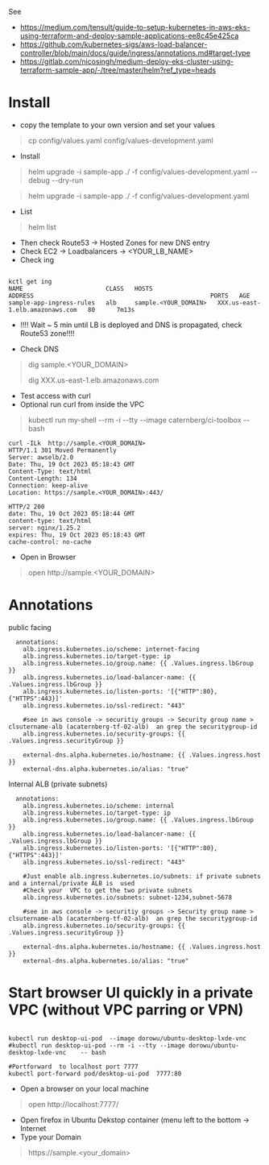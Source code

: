 See 

* https://medium.com/tensult/guide-to-setup-kubernetes-in-aws-eks-using-terraform-and-deploy-sample-applications-ee8c45e425ca
* https://github.com/kubernetes-sigs/aws-load-balancer-controller/blob/main/docs/guide/ingress/annotations.md#target-type
* https://gitlab.com/nicosingh/medium-deploy-eks-cluster-using-terraform-sample-app/-/tree/master/helm?ref_type=heads

# Install 

* copy the template to your own version and set your values
> cp config/values.yaml config/values-development.yaml

* Install 
> helm upgrade -i  sample-app  ./   -f config/values-development.yaml   --debug --dry-run 

> helm upgrade -i  sample-app  ./   -f config/values-development.yaml
* List 
> helm list


* Then check Route53 -> Hosted Zones for new DNS entry 
* Check EC2 -> Loadbalancers -> <YOUR_LB_NAME>
* Check ing 

```

kctl get ing
NAME                       CLASS   HOSTS                              ADDRESS                                                 PORTS   AGE
sample-app-ingress-rules   alb     sample.<YOUR_DOMAIN>   XXX.us-east-1.elb.amazonaws.com   80      7m13s
```
* !!!! Wait ~ 5 min until LB is deployed and DNS is propagated, check Route53 zone!!!!

* Check DNS

> dig sample.<YOUR_DOMAIN>
> 
> dig  XXX.us-east-1.elb.amazonaws.com


* Test access with curl 
 * Optional run curl from inside the VPC
>  kubectl run my-shell --rm -i --tty --image caternberg/ci-toolbox   -- bash

```
curl -ILk  http://sample.<YOUR_DOMAIN>
HTTP/1.1 301 Moved Permanently
Server: awselb/2.0
Date: Thu, 19 Oct 2023 05:18:43 GMT
Content-Type: text/html
Content-Length: 134
Connection: keep-alive
Location: https://sample.<YOUR_DOMAIN>:443/

HTTP/2 200
date: Thu, 19 Oct 2023 05:18:44 GMT
content-type: text/html
server: nginx/1.25.2
expires: Thu, 19 Oct 2023 05:18:43 GMT
cache-control: no-cache
```

* Open in Browser 
> open http://sample.<YOUR_DOMAIN>


# Annotations

public facing
```
  annotations:
    alb.ingress.kubernetes.io/scheme: internet-facing
    alb.ingress.kubernetes.io/target-type: ip
    alb.ingress.kubernetes.io/group.name: {{ .Values.ingress.lbGroup }}
    alb.ingress.kubernetes.io/load-balancer-name: {{ .Values.ingress.lbGroup }}
    alb.ingress.kubernetes.io/listen-ports: '[{"HTTP":80},{"HTTPS":443}]'
    alb.ingress.kubernetes.io/ssl-redirect: "443"
    
    #see in aws console -> securitiy groups -> Security group name > clsutername-alb (acaternberg-tf-02-alb)  an grep the securitygroup-id 
    alb.ingress.kubernetes.io/security-groups: {{ .Values.ingress.securityGroup }}
    
    external-dns.alpha.kubernetes.io/hostname: {{ .Values.ingress.host }}
    external-dns.alpha.kubernetes.io/alias: "true"
```

Internal ALB (private subnets)
```
  annotations:
    alb.ingress.kubernetes.io/scheme: internal
    alb.ingress.kubernetes.io/target-type: ip
    alb.ingress.kubernetes.io/group.name: {{ .Values.ingress.lbGroup }}
    alb.ingress.kubernetes.io/load-balancer-name: {{ .Values.ingress.lbGroup }}
    alb.ingress.kubernetes.io/listen-ports: '[{"HTTP":80},{"HTTPS":443}]'
    alb.ingress.kubernetes.io/ssl-redirect: "443"
    
    #Just enable alb.ingress.kubernetes.io/subnets: if private subnets and a internal/private ALB is  used
    #Check your  VPC to get the two private subnets 
    alb.ingress.kubernetes.io/subnets: subnet-1234,subnet-5678
    
    #see in aws console -> securitiy groups -> Security group name > clsutername-alb (acaternberg-tf-02-alb)  an grep the securitygroup-id 
    alb.ingress.kubernetes.io/security-groups: {{ .Values.ingress.securityGroup }}
    
    external-dns.alpha.kubernetes.io/hostname: {{ .Values.ingress.host }}
    external-dns.alpha.kubernetes.io/alias: "true"
```


# Start browser UI quickly in a private VPC (without VPC parring or VPN) 

```

kubectl run desktop-ui-pod  --image dorowu/ubuntu-desktop-lxde-vnc
#kubectl run desktop-ui-pod --rm -i --tty --image dorowu/ubuntu-desktop-lxde-vnc    -- bash

#Portforward  to localhost port 7777
kubectl port-forward pod/desktop-ui-pod  7777:80

```

* Open a browser on your local machine
> open http://localhost:7777/

* Open firefox in Ubuntu Dekstop container (menu left to the bottom -> Internet 
* Type your Domain
> https://sample.<your_domain>
